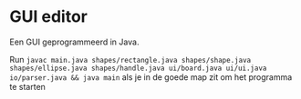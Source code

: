 # GUI editor

Een GUI geprogrammeerd in Java.

Run `javac main.java shapes/rectangle.java shapes/shape.java shapes/ellipse.java shapes/handle.java ui/board.java ui/ui.java io/parser.java && java main` als je in de goede map zit om het programma te starten

